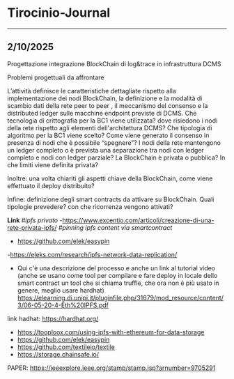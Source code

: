 # Tirocinio-Journal

---
2/10/2025
---
Progettazione integrazione BlockChain di log&trace in infrastruttura DCMS 

Problemi progettuali da affrontare

L’attività definisce le caratteristiche dettagliate rispetto alla implementazione dei nodi BlockChain, la definizione e la modalità di scambio dati della rete peer to peer , il meccanismo del consenso e la distributed ledger sulle macchine endpoint previste di DCMS. Che tecnologia di crittografia per la BC1 viene utilizzata? dove risiedono i nodi della rete rispetto agli elementi dell'architettura DCMS? Che tipologia di algoritmo per la BC1 viene scelto? Come viene generato il consenso in presenza di nodi che è possibile “spegnere”? I nodi della rete mantengono un ledger completo o è prevista una separazione tra nodi con ledger completo e nodi con ledger parziale? La BlockChain è privata o pubblica? In che limiti viene definita privata?

Inoltre: una volta chiariti gli aspetti chiave della BlockChain, come viene effettuato il deploy distribuito?

Infine: definizione degli smart contracts da attivare su BlockChain. Quali tipologie prevedere? con che ricorrenza vengono attivati?


**Link**
*#ipfs privato*
-https://www.excentio.com/articoli/creazione-di-una-rete-privata-ipfs/
*#pinning ipfs  content via smartcontract*

- https://github.com/elek/easypin

-https://eleks.com/research/ipfs-network-data-replication/

- Qui c'è una descrizione del processo e anche un link al tutorial video
(anche se usano come tool per compilare e fare deploy in locale dello
smart contract un tool che si chiama truffle, che ora non è più usato in
genere, meglio usare hardhat)
https://elearning.di.unipi.it/pluginfile.php/31679/mod_resource/content/3/06-05-20-4-Eth%20IPFS.pdf

link hadhat: https://hardhat.org/


- https://tooploox.com/using-ipfs-with-ethereum-for-data-storage
- https://github.com/elek/easypin
- https://github.com/textileio/textile
- https://storage.chainsafe.io/

PAPER:
https://ieeexplore.ieee.org/stamp/stamp.jsp?arnumber=9705291
